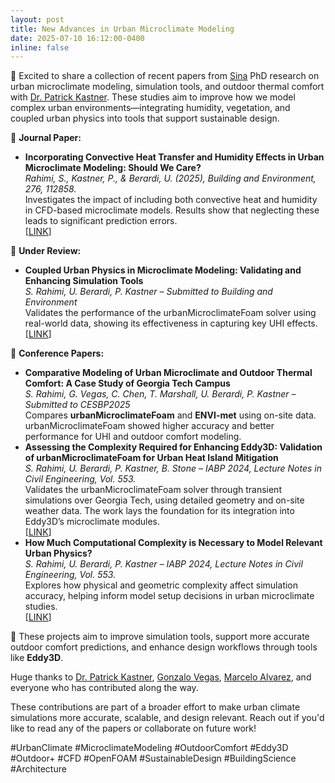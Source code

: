 ```yaml
---
layout: post
title: New Advances in Urban Microclimate Modeling
date: 2025-07-10 16:12:00-0400
inline: false
---
```


📢 Excited to share a collection of recent papers from [Sina](https://sustainableurbansystems.com/team/rahimi/) PhD research on urban microclimate modeling, simulation tools, and outdoor thermal comfort with [Dr. Patrick Kastner](https://sustainableurbansystems.com/team/kastner/). These studies aim to improve how we model complex urban environments—integrating humidity, vegetation, and coupled urban physics into tools that support sustainable design.

🔬 **Journal Paper:**

- **Incorporating Convective Heat Transfer and Humidity Effects in Urban Microclimate Modeling: Should We Care?**  
  *Rahimi, S., Kastner, P., & Berardi, U. (2025), Building and Environment, 276, 112858.*  
  Investigates the impact of including both convective heat and humidity in CFD-based microclimate models. Results show that neglecting these leads to significant prediction errors.  
  [[LINK](https://www.researchgate.net/publication/389890731_Incorporating_Convective_Heat_Transfer_and_Humidity_Effects_in_Urban_Microclimate_Modeling_Should_we_care)]

📄 **Under Review:**

- **Coupled Urban Physics in Microclimate Modeling: Validating and Enhancing Simulation Tools**  
  *S. Rahimi, U. Berardi, P. Kastner – Submitted to Building and Environment*  
  Validates the performance of the urbanMicroclimateFoam solver using real-world data, showing its effectiveness in capturing key UHI effects.  
  [[LINK](https://www.researchgate.net/publication/391674204_Coupled_Urban_Physics_in_Microclimate_Modeling_Validating_and_Enhancing_Simulation_Tools)]

🌇 **Conference Papers:**

- **Comparative Modeling of Urban Microclimate and Outdoor Thermal Comfort: A Case Study of Georgia Tech Campus**  
  *S. Rahimi, G. Vegas, C. Chen, T. Marshall, U. Berardi, P. Kastner – Submitted to CESBP2025*  
  Compares **urbanMicroclimateFoam** and **ENVI-met** using on-site data. urbanMicroclimateFoam showed higher accuracy and better performance for UHI and outdoor comfort modeling.
- **Assessing the Complexity Required for Enhancing Eddy3D: Validation of urbanMicroclimateFoam for Urban Heat Island Mitigation**  
  *S. Rahimi, U. Berardi, P. Kastner, B. Stone – IABP 2024, Lecture Notes in Civil Engineering, Vol. 553.*  
  Validates the urbanMicroclimateFoam solver through transient simulations over Georgia Tech, using detailed geometry and on-site weather data. The work lays the foundation for its integration into Eddy3D’s microclimate modules.  
  [[LINK](https://www.researchgate.net/publication/387221922_Assessing_the_Complexity_Required_for_Enhancing_Eddy3D_Validation_of_urbanMicroclimateFoam_for_Urban_Heat_Island_Mitigation)]
- **How Much Computational Complexity is Necessary to Model Relevant Urban Physics?**  
  *S. Rahimi, U. Berardi, P. Kastner – IABP 2024, Lecture Notes in Civil Engineering, Vol. 553.*  
  Explores how physical and geometric complexity affect simulation accuracy, helping inform model setup decisions in urban microclimate studies.  
  [[LINK](https://www.researchgate.net/publication/384971986_How_much_computational_complexity_is_necessary_to_model_relevant_aspects_in_microclimate_urban_physics?_sg%5B0%5D=pWA5KNIU0XdDI8TEeW-QFEn6ZZpfIn0bBSVcpGbQjTbPn55X4smOkhBbr15b7p2gtxJaw66Qpd-Ud4vYqrjrLiAxCC6MMw1Y6ZTGfOih.xDiPBTzOxjfVd_gH2XEVVSZaqYyiczpOOXjbVSFP49hV2DlljO_bAzm2lkJidccCx3_XjqmmX2yWAwkzTG8tdw&_tp=eyJjb250ZXh0Ijp7ImZpcnN0UGFnZSI6InByb2ZpbGUiLCJwYWdlIjoicHJvZmlsZSIsInBvc2l0aW9uIjoicGFnZUNvbnRlbnQifX0)]

🌿 These projects aim to improve simulation tools, support more accurate outdoor comfort predictions, and enhance design workflows through tools like **Eddy3D**.

Huge thanks to [Dr. Patrick Kastner](https://sustainableurbansystems.com/team/kastner/), [Gonzalo Vegas](https://sustainableurbansystems.com/team/vegas_olcese/), [Marcelo Alvarez](https://sustainableurbansystems.com/team/alvarez/), and everyone who has contributed along the way.

These contributions are part of a broader effort to make urban climate simulations more accurate, scalable, and design relevant. Reach out if you'd like to read any of the papers or collaborate on future work!

#UrbanClimate #MicroclimateModeling #OutdoorComfort #Eddy3D #Outdoor+ #CFD #OpenFOAM #SustainableDesign #BuildingScience #Architecture
